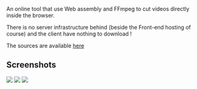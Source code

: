 An online tool that use Web assembly and FFmpeg to cut videos directly inside the browser.

There is no server infrastructure behind (beside the Front-end hosting of course) and the client have nothing to download !

The sources are available [here](https://github.com/Ciriak/video-cutter)

## Screenshots

<img src="/images/video-cutter/video-cutter-demo1.png">
<img src="/images/video-cutter/video-cutter-demo2.png">
<img src="/images/video-cutter/video-cutter-demo3.png">
